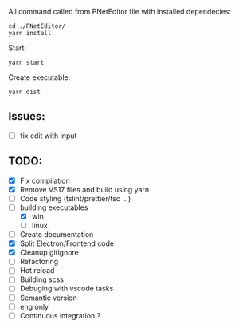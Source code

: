 
All command called from PNetEditor file with installed dependecies:
```
cd ./PNetEditor/
yarn install
```
Start:
```
yarn start
```
Create executable:
```
yarn dist
```
## Issues:
 - [ ] fix edit with input

## TODO:
 - [X] Fix compilation
 - [X] Remove VS17 files and build using yarn
 - [ ] Code styling (tslint/prettier/tsc ...)
 - [ ] building executables
   - [X] win
   - [ ] linux
 - [ ] Create documentation
 - [X] Split Electron/Frontend code
 - [X] Cleanup gitignore
 - [ ] Refactoring
 - [ ] Hot reload
 - [ ] Building scss
 - [ ] Debuging with vscode tasks
 - [ ] Semantic version
 - [ ] eng only
 - [ ] Continuous integration ?
